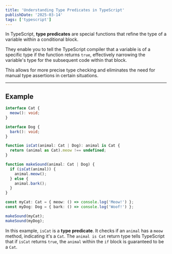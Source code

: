 ```yaml
---
title: 'Understanding Type Predicates in TypeScript'
publishDate: '2025-03-14'
tags: ['typescript']
---
```


In TypeScript, **type predicates** are special functions that refine the type of a variable within a conditional block.

They enable you to tell the TypeScript compiler that a variable is of a specific type if the function returns `true`, effectively narrowing the variable's type for the subsequent code within that block.

This allows for more precise type checking and eliminates the need for manual type assertions in certain situations.

---

## Example

```typescript
interface Cat {
  meow(): void;
}

interface Dog {
  bark(): void;
}

function isCat(animal: Cat | Dog): animal is Cat {
  return (animal as Cat).meow !== undefined;
}

function makeSound(animal: Cat | Dog) {
  if (isCat(animal)) {
    animal.meow();
  } else {
    animal.bark();
  }
}

const myCat: Cat = { meow: () => console.log('Meow!') };
const myDog: Dog = { bark: () => console.log('Woof!') };

makeSound(myCat);
makeSound(myDog);
```

In this example, `isCat` is a **type predicate**. It checks if an `animal` has a `meow` method, indicating it's a `Cat`. The `animal is Cat` return type tells TypeScript that if `isCat` returns `true`, the `animal` within the `if` block is guaranteed to be a `Cat`.
